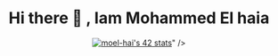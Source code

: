 <h1 align="center">  Hi there 👋 , Iam Mohammed El haia</h1>
<div align="center">
  <a href="<a href="https://github.com/oakoudad/badge42"><img src="https://badge.mediaplus.ma/greenbinary/moel-hai" alt="moel-hai's 42 stats" /></a>" /></a>
  </div>
